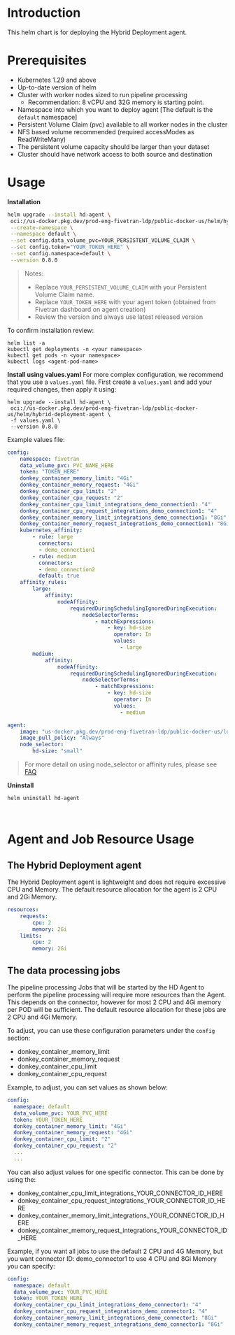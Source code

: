 # Introduction

This helm chart is for deploying the Hybrid Deployment agent.

# Prerequisites

* Kubernetes 1.29 and above
* Up-to-date version of helm
* Cluster with worker nodes sized to run pipeline processing
    * Recommendation: 8 vCPU and 32G memory is starting point.    
* Namespace into which you want to deploy agent [The default is the `default` namespace]
* Persistent Volume Claim (pvc) available to all worker nodes in the cluster
* NFS based volume recommended (required accessModes as ReadWriteMany)
* The persistent volume capacity should be larger than your dataset
* Cluster should have network access to both source and destination

# Usage

**Installation**

```bash
helm upgrade --install hd-agent \
 oci://us-docker.pkg.dev/prod-eng-fivetran-ldp/public-docker-us/helm/hybrid-deployment-agent \
 --create-namespace \
 --namespace default \
 --set config.data_volume_pvc=YOUR_PERSISTENT_VOLUME_CLAIM \
 --set config.token="YOUR_TOKEN_HERE" \
 --set config.namespace=default \
 --version 0.8.0
 ```

> Notes:
> * Replace `YOUR_PERSISTENT_VOLUME_CLAIM` with your Persistent Volume Claim name.
> * Replace `YOUR_TOKEN_HERE` with your agent token (obtained from Fivetran dashboard on agent creation)
> * Review the version and always use latest released version

To confirm installation review:

```
helm list -a
kubectl get deployments -n <your namespace>
kubectl get pods -n <your namespace>
kubectl logs <agent-pod-name>
```

**Install using values.yaml**
For more complex configuration, we recommend that you use a `values.yaml` file.
First create a `values.yaml` and add your required changes, then apply it using:

```
helm upgrade --install hd-agent \
 oci://us-docker.pkg.dev/prod-eng-fivetran-ldp/public-docker-us/helm/hybrid-deployment-agent \
 -f values.yaml \
 --version 0.8.0
```

Example values file:

```yaml
config:
    namespace: fivetran
    data_volume_pvc: PVC_NAME_HERE
    token: "TOKEN_HERE"
    donkey_container_memory_limit: "4Gi"
    donkey_container_memory_request: "4Gi"
    donkey_container_cpu_limit: "2"
    donkey_container_cpu_request: "2"
    donkey_container_cpu_limit_integrations_demo_connection1: "4"
    donkey_container_cpu_request_integrations_demo_connection1: "4"
    donkey_container_memory_limit_integrations_demo_connection1: "8Gi"
    donkey_container_memory_request_integrations_demo_connection1: "8Gi"
    kubernetes_affinity:
        - rule: large
          connectors:
          - demo_connection1
        - rule: medium
          connectors:
          - demo_connection2
          default: true
    affinity_rules:
        large:
            affinity:
                nodeAffinity:
                    requiredDuringSchedulingIgnoredDuringExecution:
                        nodeSelectorTerms:
                            - matchExpressions:
                                - key: hd-size
                                  operator: In
                                  values:
                                    - large
        medium:
            affinity:
                nodeAffinity:
                    requiredDuringSchedulingIgnoredDuringExecution:
                        nodeSelectorTerms:
                            - matchExpressions:
                                - key: hd-size
                                  operator: In
                                  values:
                                    - medium

agent:
    image: "us-docker.pkg.dev/prod-eng-fivetran-ldp/public-docker-us/ldp-agent:production"
    image_pull_policy: "Always"
    node_selector: 
        hd-size: "small"

```

> For more detail on using node_selector or affinity rules, please see [FAQ](https://fivetran.com/docs/deployment-models/hybrid-deployment/faq#howdoiusekubernetesnodeaffinitytorunhybriddeploymentjobsonspecificnodes)


**Uninstall**

```
helm uninstall hd-agent
```

<br>

# Agent and Job Resource Usage

## The Hybrid Deployment agent
The Hybrid Deployment agent is lightweight and does not require excessive CPU and Memory.
The default resource allocation for the agent is 2 CPU and 2Gi Memory.  


```yaml
resources:
    requests:
        cpu: 2
        memory: 2Gi
    limits:
        cpu: 2
        memory: 2Gi
```

## The data processing jobs
The pipeline processing Jobs that will be started by the HD Agent to perform the pipeline processing will require more resources than the Agent.
This depends on the connector, however for most 2 CPU and 4Gi memory per POD will be sufficient.
The default resource allocation for these jobs are 2 CPU and 4Gi Memory.

To adjust, you can use these configuration parameters under the `config` section:

- donkey_container_memory_limit
- donkey_container_memory_request
- donkey_container_cpu_limit
- donkey_container_cpu_request

Example, to adjust, you can set values as shown below:

```yaml
config:
  namespace: default
  data_volume_pvc: YOUR_PVC_HERE
  token: YOUR_TOKEN_HERE
  donkey_container_memory_limit: "4Gi"
  donkey_container_memory_request: "4Gi"
  donkey_container_cpu_limit: "2"
  donkey_container_cpu_request: "2"
  ...
  ...
```

You can also adjust values for one specific connector.
This can be done by using the:
-  donkey_container_cpu_limit_integrations_YOUR_CONNECTOR_ID_HERE
-  donkey_container_cpu_request_integrations_YOUR_CONNECTOR_ID_HERE
-  donkey_container_memory_limit_integrations_YOUR_CONNECTOR_ID_HERE
-  donkey_container_memory_request_integrations_YOUR_CONNECTOR_ID_HERE

Example, if you want all jobs to use the default 2 CPU and 4G Memory, but you want connector ID: demo_connector1 to use 4 CPU and 8Gi Memory you can specify:

```yaml
config:
  namespace: default
  data_volume_pvc: YOUR_PVC_HERE
  token: YOUR_TOKEN_HERE
  donkey_container_cpu_limit_integrations_demo_connector1: "4"
  donkey_container_cpu_request_integrations_demo_connector1: "4"
  donkey_container_memory_limit_integrations_demo_connector1: "8Gi"
  donkey_container_memory_request_integrations_demo_connector1: "8Gi"
```
